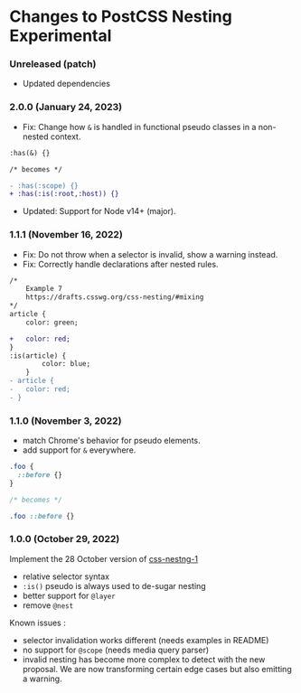 # Changes to PostCSS Nesting Experimental

### Unreleased (patch)

- Updated dependencies

### 2.0.0 (January 24, 2023)

- Fix: Change how `&` is handled in functional pseudo classes in a non-nested context.

```diff
:has(&) {}

/* becomes */

- :has(:scope) {}
+ :has(:is(:root,:host)) {}
```

- Updated: Support for Node v14+ (major).

### 1.1.1 (November 16, 2022)

- Fix: Do not throw when a selector is invalid, show a warning instead.
- Fix: Correctly handle declarations after nested rules.

```diff
/* 
	Example 7
	https://drafts.csswg.org/css-nesting/#mixing
*/
article {
	color: green;

+ 	color: red;
}
:is(article) {
		color: blue;
	}
- article {
- 	color: red;
- }
```

### 1.1.0 (November 3, 2022)

- match Chrome's behavior for pseudo elements.
- add support for `&` everywhere.

```css
.foo {
  ::before {}
}

/* becomes */

.foo ::before {}
```

### 1.0.0 (October 29, 2022)

Implement the 28 October version of [css-nestng-1](https://drafts.csswg.org/css-nesting/)

- relative selector syntax
- `:is()` pseudo is always used to de-sugar nesting
- better support for `@layer`
- remove `@nest`

Known issues :

- selector invalidation works different (needs examples in README)
- no support for `@scope` (needs media query parser)
- invalid nesting has become more complex to detect with the new proposal. We are now transforming certain edge cases but also emitting a warning.
